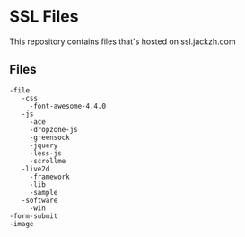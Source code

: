 # SSL Files
This repository contains files that's hosted on ssl.jackzh.com

## Files

```
-file
   -css
     -font-awesome-4.4.0
   -js
     -ace
     -dropzone-js
     -greensock
     -jquery
     -less-js
     -scrollme
   -live2d
     -framework
     -lib
     -sample
   -software
     -win
-form-submit
-image
```